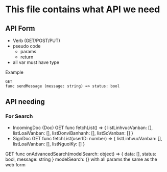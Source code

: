 # This file contains what API we need

## API Form
* Verb (GET/POST/PUT)
* pseudo code
  * params
  * return
* all var must have type

Example
```
GET
func sendMessage (message: string) => status: bool
```

## API needing
### For Search
* IncomingDoc (Doc)
GET
func fetchList() => {
  listLinhvucVanban: [],
  listLoaiVanban: [],
  listDonviBanhanh: [],
  listSoVanban: []
}
* SignDoc
GET
func fetchList(userID: number) => {
  listLinhvucVanban: [],
  listLoaiVanban: [],
  listNguoiKy: []
}

GET
func onAdvancedSearch(modelSearch: object) => {
  data: [],
  status: bool,
  message: string
}
modelSearch: {} with all params the same as the web form